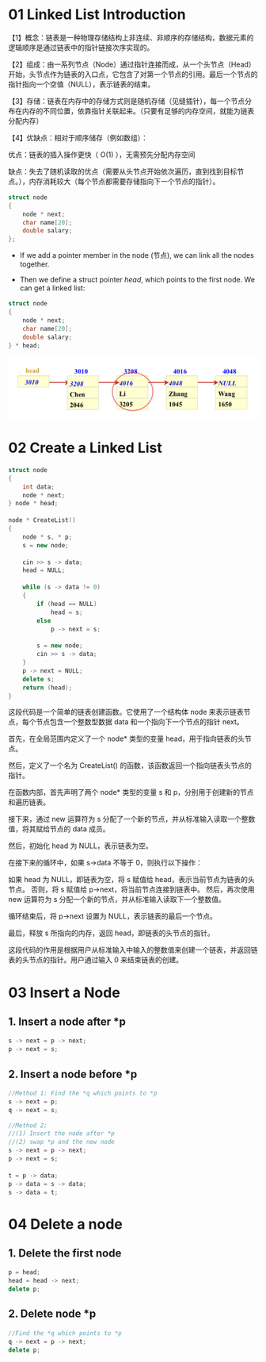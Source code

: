 # 01 Linked List Introduction
【1】概念：链表是一种物理存储结构上非连续、非顺序的存储结构，数据元素的逻辑顺序是通过链表中的指针链接次序实现的。


【2】组成：由一系列节点（Node）通过指针连接而成，从一个头节点（Head）开始，头节点作为链表的入口点，它包含了对第一个节点的引用。最后一个节点的指针指向一个空值（NULL），表示链表的结束。


【3】存储：链表在内存中的存储方式则是随机存储（见缝插针），每一个节点分布在内存的不同位置，依靠指针关联起来。（只要有足够的内存空间，就能为链表分配内存）


【4】优缺点：相对于顺序储存（例如数组）：

优点：链表的插入操作更快（ O(1) ），无需预先分配内存空间

缺点：失去了随机读取的优点（需要从头节点开始依次遍历，直到找到目标节点。），内存消耗较大（每个节点都需要存储指向下一个节点的指针）。


```c++
struct node
{
    node * next;
    char name[20];
    double salary;
};
```
* If we add a pointer member in the node (节点), we can link all the nodes together.

* Then we define a struct pointer *head*, which points to the first node. We can get a linked list:
```c++
struct node
{
    node * next;
    char name[20];
    double salary;
} * head;
```
![图片](pics\Lecture7_2_01.jpg)

# 02 Create a Linked List
```c++
struct node
{
    int data;
    node * next;
} node * head;

node * CreateList()
{
    node * s, * p;
    s = new node;

    cin >> s -> data;
    head = NULL;

    while (s -> data != 0)
    {
        if (head == NULL)
            head = s;
        else
            p -> next = s;

        s = new node;
        cin >> s -> data;
    }
    p -> next = NULL;
    delete s;
    return (head);
}
```
这段代码是一个简单的链表创建函数。它使用了一个结构体 node 来表示链表节点，每个节点包含一个整数型数据 data 和一个指向下一个节点的指针 next。

首先，在全局范围内定义了一个 node* 类型的变量 head，用于指向链表的头节点。

然后，定义了一个名为 CreateList() 的函数，该函数返回一个指向链表头节点的指针。

在函数内部，首先声明了两个 node* 类型的变量 s 和 p，分别用于创建新的节点和遍历链表。

接下来，通过 new 运算符为 s 分配了一个新的节点，并从标准输入读取一个整数值，将其赋给节点的 data 成员。

然后，初始化 head 为 NULL，表示链表为空。

在接下来的循环中，如果 s->data 不等于 0，则执行以下操作：

如果 head 为 NULL，即链表为空，将 s 赋值给 head，表示当前节点为链表的头节点。
否则，将 s 赋值给 p->next，将当前节点连接到链表中。
然后，再次使用 new 运算符为 s 分配一个新的节点，并从标准输入读取下一个整数值。

循环结束后，将 p->next 设置为 NULL，表示链表的最后一个节点。

最后，释放 s 所指向的内存，返回 head，即链表的头节点的指针。

这段代码的作用是根据用户从标准输入中输入的整数值来创建一个链表，并返回链表的头节点的指针。用户通过输入 0 来结束链表的创建。

# 03 Insert a Node
## 1. Insert a node after *p
```c++
s -> next = p -> next;
p -> next = s;
```

## 2. Insert a node before *p
```c++
//Method 1: Find the *q which points to *p
s -> next = p;
q -> next = s;
```
```c++
//Method 2: 
//(1) Insert the node after *p
//(2) swap *p and the new node
s -> next = p -> next;
p -> next = s;

t = p -> data;
p -> data = s -> data;
s -> data = t;
```

# 04 Delete a node

## 1. Delete the first node
```c++
p = head;
head = head -> next;
delete p;
```

## 2. Delete node *p
```c++
//Find the *q which points to *p
q -> next = p -> next;
delete p;
```